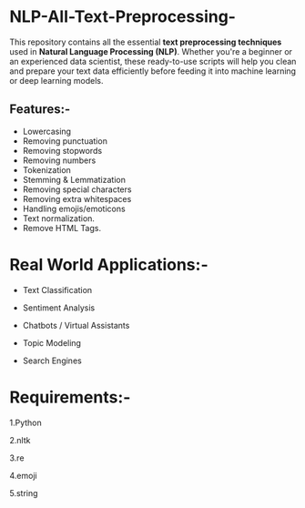 # NLP-All-Text-Preprocessing-
This repository contains all the essential **text preprocessing techniques** used in **Natural Language Processing (NLP)**. Whether you're a beginner or an experienced data scientist, these ready-to-use scripts will help you clean and prepare your text data efficiently before feeding it into machine learning or deep learning models.


## Features:-

-  Lowercasing
-  Removing punctuation
-  Removing stopwords
-  Removing numbers
-  Tokenization
-  Stemming & Lemmatization
-  Removing special characters
-  Removing extra whitespaces
-  Handling emojis/emoticons
-  Text normalization.
-  Remove HTML Tags.
  

# Real World Applications:-

- Text Classification

- Sentiment Analysis

- Chatbots / Virtual Assistants

- Topic Modeling

- Search Engines

# Requirements:-
1.Python

2.nltk

3.re

4.emoji

5.string
